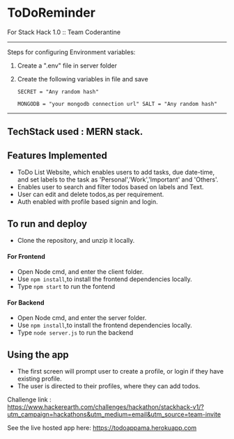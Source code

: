 # ToDoReminder
For Stack Hack 1.0 :: Team Coderantine

<hr/>

Steps for configuring Environment variables:

1. Create a ".env" file in server folder
2. Create the following variables in file and save

    <code>SECRET = "Any random hash"  
    MONGODB = "your mongodb connection url"
    SALT = "Any random hash" </code>

<hr/>

## TechStack used : MERN stack.

## Features Implemented

* ToDo List Website, which enables users to add tasks, due date-time, and set labels to the task as 'Personal','Work','Important' and 'Others'.
* Enables user to search and filter todos based on labels and Text.
* User can edit and delete todos,as per requirement.
* Auth enabled with profile based signin and login.

## To run and deploy

* Clone the repository, and unzip it locally.
#### For Frontend
* Open Node cmd, and enter the client folder.
* Use <code>npm install</code>,to install the frontend dependencies locally.
* Type <code>npm start</code> to run the fontend

#### For Backend

* Open Node cmd, and enter the server folder.
* Use <code>npm install</code>,to install the frontend dependencies locally.
* Type <code>node server.js</code> to run the backend

## Using the app

* The first screen will prompt user to create a profile, or login if they have existing profile.
* The user is directed to their profiles, where they can add todos.

Challenge link : https://www.hackerearth.com/challenges/hackathon/stackhack-v1/?utm_campaign=hackathons&utm_medium=email&utm_source=team-invite

See the live hosted app here: https://todoappama.herokuapp.com
